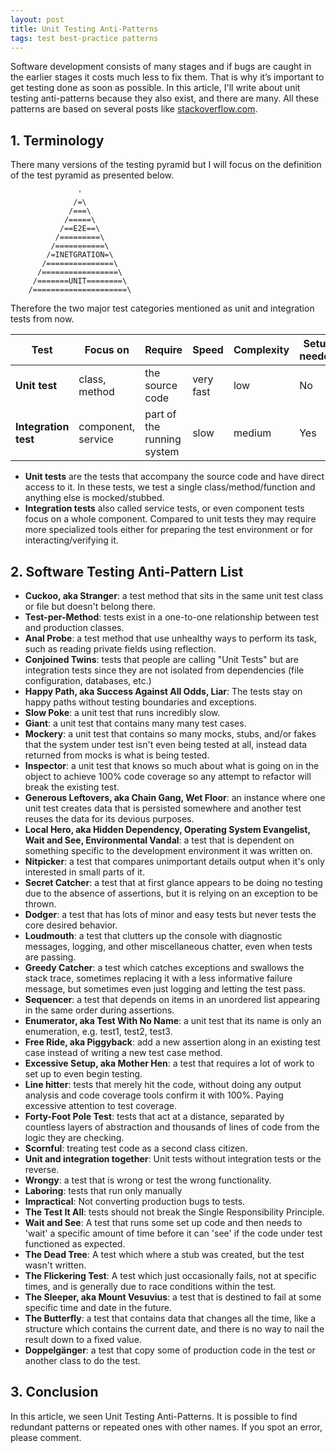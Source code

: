 ```yaml
---
layout: post
title: Unit Testing Anti-Patterns
tags: test best-practice patterns
---
```


Software development consists of many stages and if bugs are caught in the earlier stages it costs much less to fix them. That is why it’s important to get testing done as soon as possible. In this article, I'll write about unit testing anti-patterns because they also exist, and there are many. All these patterns are based on several posts like [stackoverflow.com](https://stackoverflow.com/questions/333682/unit-testing-anti-patterns-catalogue).

## 1. Terminology

There many versions of the testing pyramid but I will focus on the definition of the test pyramid as presented below. 

```
               '
              /=\
             /===\
            /=====\
           /==E2E==\
          /=========\
         /===========\
        /=INETGRATION=\
       /===============\
      /=================\
     /=======UNIT========\
    /=====================\
```

Therefore the two major test categories mentioned as unit and integration tests from now.

| **Test**             | **Focus on**       | **Require**                | **Speed** | **Complexity** | **Setup needed** |
| -------------------- | ------------------ | -------------------------- | --------- | -------------- | ---------------- |
| **Unit test**        | class, method      | the source code            | very fast | low            | No               |
| **Integration test** | component, service | part of the running system | slow      | medium         | Yes              |

- **Unit tests** are the tests that accompany the source code and have direct access to it. In these tests, we test a single class/method/function and anything else is mocked/stubbed.
- **Integration tests** also called service tests, or even component tests focus on a whole component. Compared to unit tests they may require more specialized tools either for preparing the test environment or for interacting/verifying it.

## 2. Software Testing Anti-Pattern List

- **Cuckoo, aka Stranger**: a test method that sits in the same unit test class or file but doesn't belong there.
- **Test-per-Method**: tests exist in a one-to-one relationship between test and production classes.
- **Anal Probe**: a test method that use unhealthy ways to perform its task, such as reading private fields using reflection.
- **Conjoined Twins**: tests that people are calling "Unit Tests" but are integration tests since they are not isolated from dependencies (file configuration, databases, etc.)
- **Happy Path, aka Success Against All Odds, Liar**: The tests stay on happy paths without testing boundaries and exceptions.
- **Slow Poke**: a unit test that runs incredibly slow.
- **Giant**: a unit test that contains many many test cases. 
- **Mockery**: a unit test that contains so many mocks, stubs, and/or fakes that the system under test isn't even being tested at all, instead data returned from mocks is what is being tested.
- **Inspector**: a unit test that knows so much about what is going on in the object to achieve 100% code coverage so any attempt to refactor will break the existing test.
- **Generous Leftovers, aka Chain Gang, Wet Floor**: an instance where one unit test creates data that is persisted somewhere and another test reuses the data for its devious purposes. 
- **Local Hero, aka Hidden Dependency, Operating System Evangelist, Wait and See, Environmental Vandal**: a test that is dependent on something specific to the development environment it was written on.
- **Nitpicker**: a test that compares unimportant details output when it's only interested in small parts of it.
- **Secret Catcher**: a test that at first glance appears to be doing no testing due to the absence of assertions, but it is relying on an exception to be thrown.
- **Dodger**: a test that has lots of minor and easy tests but never tests the core desired behavior.
- **Loudmouth**: a test that clutters up the console with diagnostic messages, logging, and other miscellaneous chatter, even when tests are passing.
- **Greedy Catcher**: a test which catches exceptions and swallows the stack trace, sometimes replacing it with a less informative failure message, but sometimes even just logging and letting the test pass.
- **Sequencer**: a test that depends on items in an unordered list appearing in the same order during assertions.
- **Enumerator, aka Test With No Name**: a unit test that its name is only an enumeration, e.g. test1, test2, test3.
- **Free Ride, aka Piggyback**: add a new assertion along in an existing test case instead of writing a new test case method. 
- **Excessive Setup, aka Mother Hen**: a test that requires a lot of work to set up to even begin testing. 
- **Line hitter**: tests that merely hit the code, without doing any output analysis and code coverage tools confirm it with 100%.  Paying excessive attention to test coverage.
- **Forty-Foot Pole Test**: tests that act at a distance, separated by countless layers of abstraction and thousands of lines of code from the logic they are checking.
- **Scornful**: treating test code as a second class citizen.
- **Unit and integration together**: Unit tests without integration tests or the reverse.
- **Wrongy**: a test that is wrong or test the wrong functionality.
- **Laboring**: tests that run only manually
- **Impractical**: Not converting production bugs to tests.
- **The Test It All**: tests should not break the Single Responsibility Principle.
- **Wait and See**: A test that runs some set up code and then needs to 'wait' a specific amount of time before it can 'see' if the code under test functioned as expected. 
- **The Dead Tree**: A test which where a stub was created, but the test wasn't written.
- **The Flickering Test**: A test which just occasionally fails, not at specific times, and is generally due to race conditions within the test.
- **The Sleeper, aka Mount Vesuvius**: a test that is destined to fail at some specific time and date in the future.
- **The Butterfly**: a test that contains data that changes all the time, like a structure which contains the current date, and there is no way to nail the result down to a fixed value.
- **Doppelgänger**: a test that copy some of production code in the test or another class to do the test. 

## 3. Conclusion

In this article, we seen Unit Testing Anti-Patterns. It is possible to find redundant patterns or repeated ones with other names. If you spot an error, please comment.
